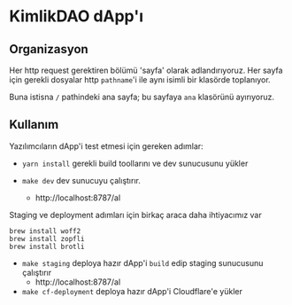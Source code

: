 # KimlikDAO dApp'ı

## Organizasyon
Her http request gerektiren bölümü 'sayfa' olarak adlandırıyoruz.
Her sayfa için gerekli dosyalar http `pathname`'i ile aynı isimli
bir klasörde toplanıyor.

Buna istisna `/` pathindeki ana sayfa; bu sayfaya `ana` klasörünü
ayırıyoruz.

## Kullanım
Yazılımcıların dApp'i test etmesi için gereken adımlar:
- `yarn install` gerekli build toollarını ve dev sunucusunu yükler

- `make dev` dev sunucuyu çalıştırır.
    - http://localhost:8787/al

Staging ve deployment adımları için birkaç araca daha ihtiyacımız var
```shell
brew install woff2
brew install zopfli
brew install brotli
```
- `make staging` deploya hazır dApp'i `build` edip staging sunucusunu çalıştırır
    - http://localhost:8787/al
- `make cf-deployment` deploya hazır dApp'i Cloudflare'e yükler
